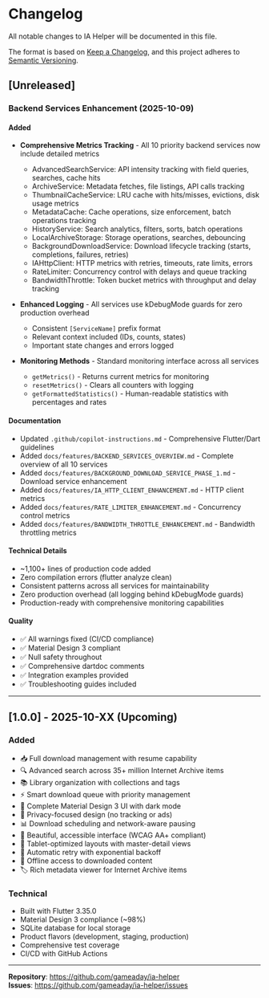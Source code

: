 # Changelog

All notable changes to IA Helper will be documented in this file.

The format is based on [Keep a Changelog](https://keepachangelog.com/en/1.0.0/),
and this project adheres to [Semantic Versioning](https://semver.org/spec/v2.0.0.html).

## [Unreleased]

### Backend Services Enhancement (2025-10-09)

#### Added
- **Comprehensive Metrics Tracking** - All 10 priority backend services now include detailed metrics
  - AdvancedSearchService: API intensity tracking with field queries, searches, cache hits
  - ArchiveService: Metadata fetches, file listings, API calls tracking
  - ThumbnailCacheService: LRU cache with hits/misses, evictions, disk usage metrics
  - MetadataCache: Cache operations, size enforcement, batch operations tracking
  - HistoryService: Search analytics, filters, sorts, batch operations
  - LocalArchiveStorage: Storage operations, searches, debouncing
  - BackgroundDownloadService: Download lifecycle tracking (starts, completions, failures, retries)
  - IAHttpClient: HTTP metrics with retries, timeouts, rate limits, errors
  - RateLimiter: Concurrency control with delays and queue tracking
  - BandwidthThrottle: Token bucket metrics with throughput and delay tracking

- **Enhanced Logging** - All services use kDebugMode guards for zero production overhead
  - Consistent `[ServiceName]` prefix format
  - Relevant context included (IDs, counts, states)
  - Important state changes and errors logged

- **Monitoring Methods** - Standard monitoring interface across all services
  - `getMetrics()` - Returns current metrics for monitoring
  - `resetMetrics()` - Clears all counters with logging
  - `getFormattedStatistics()` - Human-readable statistics with percentages and rates

#### Documentation
- Updated `.github/copilot-instructions.md` - Comprehensive Flutter/Dart guidelines
- Added `docs/features/BACKEND_SERVICES_OVERVIEW.md` - Complete overview of all 10 services
- Added `docs/features/BACKGROUND_DOWNLOAD_SERVICE_PHASE_1.md` - Download service enhancement
- Added `docs/features/IA_HTTP_CLIENT_ENHANCEMENT.md` - HTTP client metrics
- Added `docs/features/RATE_LIMITER_ENHANCEMENT.md` - Concurrency control metrics
- Added `docs/features/BANDWIDTH_THROTTLE_ENHANCEMENT.md` - Bandwidth throttling metrics

#### Technical Details
- ~1,100+ lines of production code added
- Zero compilation errors (flutter analyze clean)
- Consistent patterns across all services for maintainability
- Zero production overhead (all logging behind kDebugMode guards)
- Production-ready with comprehensive monitoring capabilities

#### Quality
- ✅ All warnings fixed (CI/CD compliance)
- ✅ Material Design 3 compliant
- ✅ Null safety throughout
- ✅ Comprehensive dartdoc comments
- ✅ Integration examples provided
- ✅ Troubleshooting guides included

---

## [1.0.0] - 2025-10-XX (Upcoming)

### Added
- 📥 Full download management with resume capability
- 🔍 Advanced search across 35+ million Internet Archive items
- 📚 Library organization with collections and tags
- ⚡ Smart download queue with priority management
- 🌙 Complete Material Design 3 UI with dark mode
- 🔐 Privacy-focused design (no tracking or ads)
- 📊 Download scheduling and network-aware pausing
- 🎨 Beautiful, accessible interface (WCAG AA+ compliant)
- 📱 Tablet-optimized layouts with master-detail views
- 🔄 Automatic retry with exponential backoff
- 💾 Offline access to downloaded content
- 🏷️ Rich metadata viewer for Internet Archive items

### Technical
- Built with Flutter 3.35.0
- Material Design 3 compliance (~98%)
- SQLite database for local storage
- Product flavors (development, staging, production)
- Comprehensive test coverage
- CI/CD with GitHub Actions

---

**Repository**: https://github.com/gameaday/ia-helper  
**Issues**: https://github.com/gameaday/ia-helper/issues
